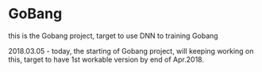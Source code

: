 # GoBang
this is the Gobang project, target to use DNN to training Gobang

2018.03.05 -  today, the starting of Gobang project, will keeping working on this, target to have 1st workable version by end of Apr.2018. 


